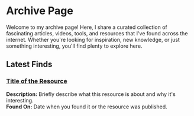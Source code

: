 # Archive Page

Welcome to my archive page! Here, I share a curated collection of fascinating articles, videos, tools, and resources that I've found across the internet. Whether you're looking for inspiration, new knowledge, or just something interesting, you'll find plenty to explore here.

## Latest Finds

### [Title of the Resource](URL)
**Description:** Briefly describe what this resource is about and why it's interesting.  
**Found On:** Date when you found it or the resource was published.